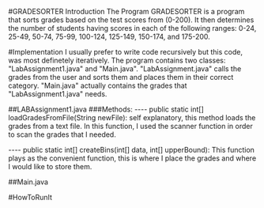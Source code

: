 #GRADESORTER Introduction
The Program GRADESORTER is a program that sorts grades based on the test scores from (0-200). It then determines the number of students having scores in each of the following ranges: 0-24, 25-49, 50-74, 75-99, 100-124, 125-149, 150-174, and 175-200. 

#Implementation
I usually prefer to write code recursively but this code, was most definetely iteratively. The program contains two classes: "LabAssignment1.java" and "Main.java". "LabAssignment.java" calls the grades from the user and sorts them and places them in their correct category. "Main.java" actually contains the grades that "LabAssignment1.java" needs. 

##LABAssignment1.java
###Methods: 
---- public static int[] loadGradesFromFile(String newFile): self explanatory, this method loads the grades from a text file. In this function, I used the scanner function in order to scan the grades that I needed. 


---- public static int[] createBins(int[] data, int[] upperBound): This function plays as the convenient function, this is where I place the grades and where I would like to store them. 


##Main.java


#HowToRunIt
